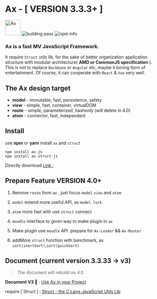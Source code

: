 
# Ax - [ VERSION 3.3.3+ ]

<img width=50 src="http://7j1zwt.com1.z0.glb.clouddn.com/logo.png" alt="Ax">

<img src="https://travis-ci.org/DemonCloud/Ax.svg?branch=master" alt="building pass">

<img src="https://nodei.co/npm/ax-js.png" alt="npm info">

### Ax is a fast MV JavaScript Framework. 

It require `Struct` utils lib, for the sake of better organization application structure with modular architecture( **AMD or CommonJS specification** ). This is not to replace `Backbone` or `Angular` etc, maybe it boring form of entertainment. Of course, it can cooperate with `React` & `Vue` very well.

## The Ax design target

* **model** - immutable, fast, persistence, safety
* **view** - simple, fast, container, virtualDOM
* **route** - simple, parameterized, hashonly (will delete in 4.0)
* **atom** - connector, fast, independent

## Install

use **npm** or **yarn** install `ax` and `struct`

```shell
npm install ax-js
npm install ax-struct-js
```

Directly download [ Link ](https://github.com/DemonCloud/Ax/archive/master.zip);

## Prepare Feature VERSION 4.0+

1. Remove `route` from `ax` , just focus `model` `view` and `atom`

2. `model` extend more useful API, as `model.lock`

3. `atom` more fast with use `struct` connect

4. `moudle` interface to given way to make plugin in `ax`

5. Make plugin use `moudle` API. prepare for `Ax-Loader` && `Ax-Router`

6. addMore `struct` function with benchmark, as `sort(inertSort)`,`sort(quickSort)`

## Document (current version 3.3.33 -> v3)

> The document will rebuild on 4.0

**Document V3 📃** : [ Use Ax in your Project ](https://demoncloud.github.io/Ax/v3)

require [ Struct ] : [ Struct - the C Lang JavaScript Utils Lib ](https://github.com/DemonCloud/struct)
